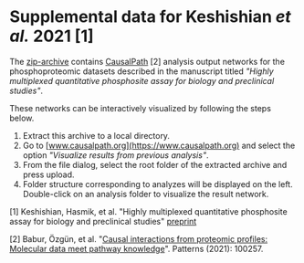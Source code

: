 # Supplemental data for Keshishian *et al.* 2021 [1]


The [zip-archive](https://github.com/broadinstitute/proteomics-SigPath-supplemental-data/blob/90190719b11b5b70be32e33ed0175cd3ffd6d552/SigPath-CausalPath-graphs.zip?raw=true) contains [CausalPath](https://www.causalpath.org) [2] analysis output networks for the phosphoproteomic datasets described in the manuscript titled *"Highly multiplexed quantitative phosphosite assay for biology and preclinical studies"*. 

These networks can be interactively visualized by following the steps below.

1. Extract this archive to a local directory.
2. Go to [www.causalpath.org](https://www.causalpath.org) and select the option *"Visualize results from previous analysis"*.
3. From the file dialog, select the root folder of the extracted archive and press upload.
4. Folder structure corresponding to analyzes will be displayed on the left. Double-click on an analysis folder to visualize the result network.


[1] Keshishian, Hasmik, et al. "Highly multiplexed quantitative phosphosite assay for biology and preclinical studies" [preprint](https://doi.org/10.1101/2020.12.08.415281)

[2] Babur, &Ouml;zg&uuml;n, et al. "[Causal interactions from proteomic profiles: Molecular data meet pathway knowledge](https://www.cell.com/patterns/fulltext/S2666-3899(21)00083-0)". Patterns (2021): 100257.
